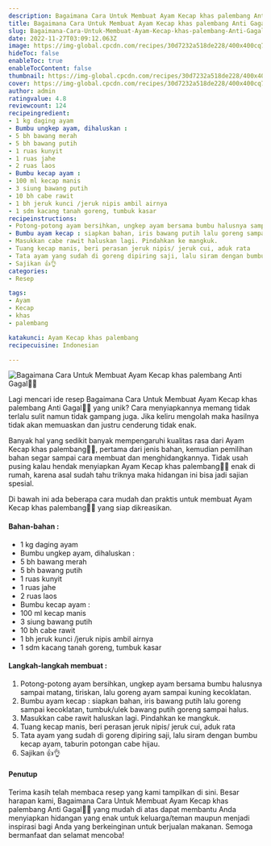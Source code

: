 ```yaml
---
description: Bagaimana Cara Untuk Membuat Ayam Kecap khas palembang Anti Gagal"
title: Bagaimana Cara Untuk Membuat Ayam Kecap khas palembang Anti Gagal
slug: Bagaimana-Cara-Untuk-Membuat-Ayam-Kecap-khas-palembang-Anti-Gagal
date: 2022-11-27T03:09:12.063Z
image: https://img-global.cpcdn.com/recipes/30d7232a518de228/400x400cq70/photo.jpg
hideToc: false
enableToc: true
enableTocContent: false
thumbnail: https://img-global.cpcdn.com/recipes/30d7232a518de228/400x400cq70/photo.jpg
cover: https://img-global.cpcdn.com/recipes/30d7232a518de228/400x400cq70/photo.jpg
author: admin
ratingvalue: 4.8
reviewcount: 124
recipeingredient:
- 1 kg daging ayam
- Bumbu ungkep ayam, dihaluskan :
- 5 bh bawang merah
- 5 bh bawang putih
- 1 ruas kunyit
- 1 ruas jahe
- 2 ruas laos
- Bumbu kecap ayam :
- 100 ml kecap manis
- 3 siung bawang putih
- 10 bh cabe rawit
- 1 bh jeruk kunci /jeruk nipis ambil airnya
- 1 sdm kacang tanah goreng, tumbuk kasar
recipeinstructions:
- Potong-potong ayam bersihkan, ungkep ayam bersama bumbu halusnya sampai matang, tiriskan, lalu goreng ayam sampai kuning kecoklatan.
- Bumbu ayam kecap : siapkan bahan, iris bawang putih lalu goreng sampai kecoklatan, tumbuk/ulek bawang putih goreng sampai halus.
- Masukkan cabe rawit haluskan lagi. Pindahkan ke mangkuk.
- Tuang kecap manis, beri perasan jeruk nipis/ jeruk cui, aduk rata
- Tata ayam yang sudah di goreng dipiring saji, lalu siram dengan bumbu kecap ayam, taburin potongan cabe hijau.
- Sajikan 👍👌
categories:
- Resep

tags:
- Ayam
- Kecap
- khas
- palembang

katakunci: Ayam Kecap khas palembang
recipecuisine: Indonesian

---
```


![Bagaimana Cara Untuk Membuat Ayam Kecap khas palembang Anti Gagal👩‍🍳](https://img-global.cpcdn.com/recipes/30d7232a518de228/400x400cq70/photo.jpg)

Lagi mencari ide resep Bagaimana Cara Untuk Membuat Ayam Kecap khas palembang Anti Gagal👩‍🍳 yang unik? Cara menyiapkannya memang tidak terlalu sulit namun tidak gampang juga. Jika keliru mengolah maka hasilnya tidak akan memuaskan dan justru cenderung tidak enak.

Banyak hal yang sedikit banyak mempengaruhi kualitas rasa dari Ayam Kecap khas palembang👩‍🍳, pertama dari jenis bahan, kemudian pemilihan bahan segar sampai cara membuat dan menghidangkannya. Tidak usah pusing kalau hendak menyiapkan Ayam Kecap khas palembang👩‍🍳 enak di rumah, karena asal sudah tahu triknya maka hidangan ini bisa jadi sajian spesial.

Di bawah ini ada beberapa cara mudah dan praktis untuk membuat Ayam Kecap khas palembang👩‍🍳 yang siap dikreasikan.

<!--inarticleads1-->

#### Bahan-bahan :

- 1 kg daging ayam
- Bumbu ungkep ayam, dihaluskan :
- 5 bh bawang merah
- 5 bh bawang putih
- 1 ruas kunyit
- 1 ruas jahe
- 2 ruas laos
- Bumbu kecap ayam :
- 100 ml kecap manis
- 3 siung bawang putih
- 10 bh cabe rawit
- 1 bh jeruk kunci /jeruk nipis ambil airnya
- 1 sdm kacang tanah goreng, tumbuk kasar

<!--inarticleads2-->

#### Langkah-langkah membuat :

1. Potong-potong ayam bersihkan, ungkep ayam bersama bumbu halusnya sampai matang, tiriskan, lalu goreng ayam sampai kuning kecoklatan.
1. Bumbu ayam kecap : siapkan bahan, iris bawang putih lalu goreng sampai kecoklatan, tumbuk/ulek bawang putih goreng sampai halus.
1. Masukkan cabe rawit haluskan lagi. Pindahkan ke mangkuk.
1. Tuang kecap manis, beri perasan jeruk nipis/ jeruk cui, aduk rata
1. Tata ayam yang sudah di goreng dipiring saji, lalu siram dengan bumbu kecap ayam, taburin potongan cabe hijau.
1. Sajikan 👍👌

#### Penutup

Terima kasih telah membaca resep yang kami tampilkan di sini. Besar harapan kami, Bagaimana Cara Untuk Membuat Ayam Kecap khas palembang Anti Gagal👩‍🍳 yang mudah di atas dapat membantu Anda menyiapkan hidangan yang enak untuk keluarga/teman maupun menjadi inspirasi bagi Anda yang berkeinginan untuk berjualan makanan. Semoga bermanfaat dan selamat mencoba!